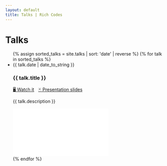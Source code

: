 ```yaml
---
layout: default
title: Talks | Rich Codes
---
```


<div id="articles">
  <h1 class="pageTitle">Talks</h1>
  <ul class="posts noList">
    {% assign sorted_talks = site.talks | sort: 'date' | reverse %}
    {% for talk in sorted_talks %}
      <li>
        <span class="date">{{ talk.date | date_to_string }}</span>
        <h3>{{ talk.title }}</h3>
        <p>
          <a href="{{ talk.video_url }}" target="_blank"><span class="dark-safe">🖥️</span> Watch it</a>
          <span style="display:inline-block;width: 5px"></span>
          <a href="{{ talk.slides_url }}" target="_blank"><span class="dark-safe">🃏</span> Presentation slides</a>
        </p>
        <p class="description">{{ talk.description }}</p>
        <div class="embedded-video">
          <iframe src="{{ talk.video_url }}" frameborder="0" allow="accelerometer; autoplay; clipboard-write; encrypted-media; gyroscope; picture-in-picture" allowfullscreen></iframe>
        </div>
      </li>
    {% endfor %}
  </ul>
</div>
